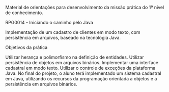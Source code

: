 
Material de orientações para desenvolvimento da missão
prática do 1º nível de conhecimento.

RPG0014  - Iniciando o caminho pelo Java

Implementação de um cadastro de clientes em modo texto, com persistência em
arquivos, baseado na tecnologia Java.

Objetivos da prática

Utilizar herança e polimorfismo na  definição de entidades.
Utilizar persistência de objetos em arquivos binários.
Implementar uma interface cadastral em modo texto.
Utilizar o controle de exceções da plataforma Java.
No final do projeto, o aluno terá implementado um sistema cadastral em Java,
utilizando os recursos da programação orientada a objetos e a persistência em
arquivos binários.
